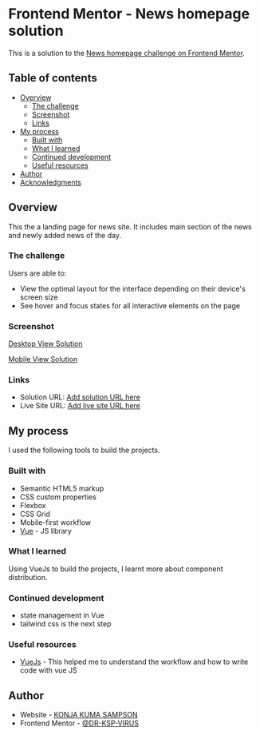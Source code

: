 # Frontend Mentor - News homepage solution

This is a solution to the [News homepage challenge on Frontend Mentor](https://www.frontendmentor.io/challenges/news-homepage-H6SWTa1MFl). 

## Table of contents

- [Overview](#overview)
  - [The challenge](#the-challenge)
  - [Screenshot](#screenshot)
  - [Links](#links)
- [My process](#my-process)
  - [Built with](#built-with)
  - [What I learned](#what-i-learned)
  - [Continued development](#continued-development)
  - [Useful resources](#useful-resources)
- [Author](#author)
- [Acknowledgments](#acknowledgments)


## Overview
This the a landing page for news site. It includes main section of the news and newly added news of the day.
### The challenge

Users are able to:

- View the optimal layout for the interface depending on their device's screen size
- See hover and focus states for all interactive elements on the page

### Screenshot

[Desktop View Solution](./src/assets/images/desktop-view-solution.jpeg)

[Mobile View Solution](./src/assets/images/mobile-solution.jpeg)


### Links

- Solution URL: [Add solution URL here](https://your-solution-url.com)
- Live Site URL: [Add live site URL here](https://your-live-site-url.com)

## My process
I used the following tools to build the projects.
### Built with
- Semantic HTML5 markup
- CSS custom properties
- Flexbox
- CSS Grid
- Mobile-first workflow
- [Vue](https://reactjs.org/) - JS library

### What I learned
Using VueJs to build the projects, I learnt more about component distribution. 


### Continued development

- state management in Vue
- tailwind css is the next step


### Useful resources

- [VueJs](https://www.example.com) - This helped me to understand the workflow and how to write code with vue JS

## Author

- Website - [KONJA KUMA SAMPSON](https://www.your-site.com)
- Frontend Mentor - [@DR-KSP-VIRUS](https://www.frontendmentor.io/profile/yourusername)